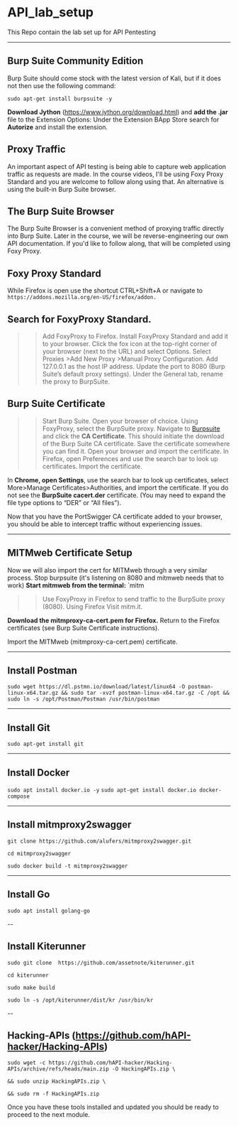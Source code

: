 # API_lab_setup
This Repo contain the lab set up for API Pentesting

---

## Burp Suite Community Edition
Burp Suite should come stock with the latest version of Kali, but if it does not then use the following command:

`sudo apt-get install burpsuite -y`

**Download Jython** (https://www.jython.org/download.html) and **add the .jar** file to the Extension Options:
Under the Extension BApp Store search for **Autorize** and install the extension.

## Proxy Traffic
An important aspect of API testing is being able to capture web application traffic as requests are made. In the course videos, I'll be using Foxy Proxy Standard and you are welcome to follow along using that. An alternative is using the built-in Burp Suite browser.

## The Burp Suite Browser
The Burp Suite Browser is a convenient method of proxying traffic directly into Burp Suite. Later in the course, we will be reverse-engineering our own API documentation. If you'd like to follow along, that will be completed using Foxy Proxy.

## Foxy Proxy Standard
While Firefox is open use the shortcut CTRL+Shift+A or navigate to `https://addons.mozilla.org/en-US/firefox/addon.`

## Search for FoxyProxy Standard.
>> Add FoxyProxy to Firefox.
>> Install FoxyProxy Standard and add it to your browser.
>> Click the fox icon at the top-right corner of your browser (next to the URL) and select Options.
>> Select Proxies >Add New Proxy >Manual Proxy Configuration.
>> Add 127.0.0.1 as the host IP address.
>> Update the port to 8080 (Burp Suite’s default proxy settings).
>> Under the General tab, rename the proxy to BurpSuite.
 
## Burp Suite Certificate
>>Start Burp Suite.
>> Open your browser of choice.
>> Using FoxyProxy, select the BurpSuite proxy. Navigate to [Burpsuite](http://burpsuite) and click the **CA Certificate**. This should initiate the download of the Burp Suite CA certificate.
>> Save the certificate somewhere you can find it.
>> Open your browser and import the certificate. In Firefox, open Preferences and use the search bar to look up certificates. Import the certificate.

In **Chrome, open Settings**, use the search bar to look up certificates,
select More>Manage Certificates>Authorities, and import the certificate. If you do not see the **BurpSuite cacert.der** certificate. (You may need to expand the file type options to “DER” or “All files").

Now that you have the PortSwigger CA certificate added to your browser, you should be able to intercept traffic without experiencing issues.

 ---
 
## MITMweb Certificate Setup
Now we will also import the cert for MITMweb through a very similar process.
Stop burpsuite (it's listening on 8080 and mitmweb needs that to work)
**Start mitmweb from the terminal:**
`mitm
>> Use FoxyProxy in Firefox to send traffic to the BurpSuite proxy (8080).
>> Using Firefox Visit mitm.it.

**Download the mitmproxy-ca-cert.pem for Firefox.** 
Return to the Firefox certificates (see Burp Suite Certificate instructions).

Import the MITMweb (mitmproxy-ca-cert.pem) certificate.

---

## Install Postman
`sudo wget https://dl.pstmn.io/download/latest/linux64 -O postman-linux-x64.tar.gz && sudo tar -xvzf postman-linux-x64.tar.gz -C /opt && sudo ln -s /opt/Postman/Postman /usr/bin/postman`

---

## Install Git
`sudo apt-get install git`

---

## Install Docker
`sudo apt install docker.io -y`
`sudo apt-get install docker.io docker-compose`

---
## Install mitmproxy2swagger
`git clone https://github.com/alufers/mitmproxy2swagger.git`

`cd mitmproxy2swagger`

`sudo docker build -t mitmproxy2swagger` 

---

## Install Go
`sudo apt install golang-go`

--

##  Install Kiterunner
`sudo git clone  https://github.com/assetnote/kiterunner.git`

`cd kiterunner`

`sudo make build`

`sudo ln -s /opt/kiterunner/dist/kr /usr/bin/kr`

 --

## Hacking-APIs (https://github.com/hAPI-hacker/Hacking-APIs)

`sudo wget -c https://github.com/hAPI-hacker/Hacking-APIs/archive/refs/heads/main.zip -O HackingAPIs.zip \`

`&& sudo unzip HackingAPIs.zip \`

`&& sudo rm -f HackingAPIs.zip`

Once you have these tools installed and updated you should be ready to proceed to the next module.
